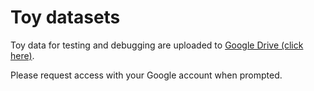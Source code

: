 # Toy datasets

Toy data for testing and debugging are uploaded to [Google Drive (click here)](https://drive.google.com/drive/folders/1z46TFkhxiFImE_JkC8HGCTCC1838gTxX?usp=sharing).

Please request access with your Google account when prompted.
